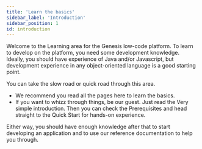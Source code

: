 ```yaml
---
title: 'Learn the basics'
sidebar_label: 'Introduction'
sidebar_position: 1
id: introduction
---
```


Welcome to the Learning area for the Genesis low-code platform.
To learn to develop on the platform, you need some development knowledge. Ideally, you should have experience of Java and/or Javascript, but development experience in any object-oriented language is a good starting point.

You can take the slow road or quick road through this area.

-	We recommend you read all the pages here to learn the basics.
-	If you want to whizz through things, be our guest. Just read the Very simple introduction. Then you can check the Prerequisites and head straight to the Quick Start for hands-on experience. 

Either way, you should have enough knowledge after that to start developing an application and to use our reference documentation to help you through.
